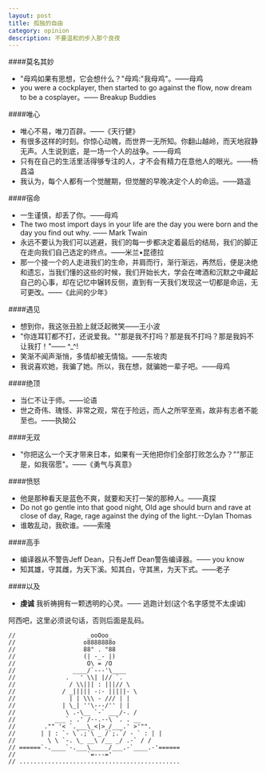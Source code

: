 ```yaml
---
layout: post
title: 孤独的自由
category: opinion
description: 不要温和的步入那个良夜
---
```


####莫名其妙
* "母鸡如果有思想，它会想什么？"母鸡:"我母鸡"。——母鸡
* you were a cockplayer, then started to go against the flow, now dream to be a cosplayer。—— Breakup Buddies

####唯心
* 唯心不易，唯刀百辟。——《天行健》
* 有很多这样的时刻。你惊心动魄，而世界一无所知。你翻山越岭，而天地寂静无声。人生说到底，是一场一个人的战争。——母鸡
* 只有在自己的生活里活得够专注的人，才不会有精力在意他人的眼光。——杨昌溢
* 我认为，每个人都有一个觉醒期，但觉醒的早晚决定个人的命运。——路遥

####宿命  
* 一生谨慎，却丢了你。——母鸡  
* The two most import days in your life are the day you were born and the day you find out why. —— Mark Twain
* 永远不要认为我们可以逃避，我们的每一步都决定着最后的结局，我们的脚正在走向我们自己选定的终点。——米兰•昆德拉
* 那一个接一个的人走进我们的生命，并肩而行，渐行渐远，再然后，便是决绝和遗忘，当我们懂的这些的时候，我们开始长大，学会在啤酒和沉默之中藏起自己的心事，却在记忆中辗转反侧，直到有一天我们发现这一切都是命运，无可更改。——《此间的少年》

####遇见
* 想到你，我这张丑脸上就泛起微笑——王小波
* "你连耳钉都不打，还说爱我。""那是我不打吗？那是我不打吗？那是我妈不让我打！"—— ^_^!
* 笑渐不闻声渐悄，多情却被无情恼。——东坡肉
* 我说喜欢她，我骗了她。所以，我在想，就骗她一辈子吧。——母鸡

####绝顶
* 当仁不让于师。——论语
* 世之奇伟、瑰怪、非常之观，常在于险远，而人之所罕至焉，故非有志者不能至也。——执拗公

####无双
* "你把这么一个天才带来日本，如果有一天他把你们全部打败怎么办？""那正是，如我宿愿"。——《勇气与真意》

####愤怒
* 他是那种看天是蓝色不爽，就要和天打一架的那种人。——真探
* Do not go gentle into that good night, Old age should burn and rave at close of day, Rage, rage against the dying of the light.--Dylan Thomas
* 谁敢乱动，我砍谁。——索隆

####高手
* 编译器从不警告Jeff Dean，只有Jeff Dean警告编译器。—— you know
* 知其雄，守其雌，为天下溪。知其白，守其黑，为天下式。——老子


####以及
* **虔诚** 我祈祷拥有一颗透明的心灵。—— 逃跑计划(这个名字感觉不太虔诚)

阿西吧，这里必须说句话，否则后面是乱码。

    //                    _ooOoo_  
    //                   o8888888o  
    //                   88" . "88  
    //                   (| -_- |)  
    //                    O\ = /O  
    //                ____/`---'\____  
    //              .   ' \\| |// `.  
    //               / \\||| : |||// \  
    //             / _||||| -:- |||||- \  
    //               | | \\\ - /// | |  
    //             | \_| ''\---/'' | |  
    //              \ .-\__ `-` ___/-. /  
    //           ___`. .' /--.--\ `. . __  
    //        ."" '< `.___\_<|>_/___.' >'"".  
    //       | | : `- \`.;`\ _ /`;.`/ - ` : | |  
    //         \ \ `-. \_ __\ /__ _/ .-` / /  
    // ======`-.____`-.___\_____/___.-`____.-'======  
    //                    `=---='  
    // .............................................  



[Courage]:    http://www.douban.com/note/218498393/  "Courage"